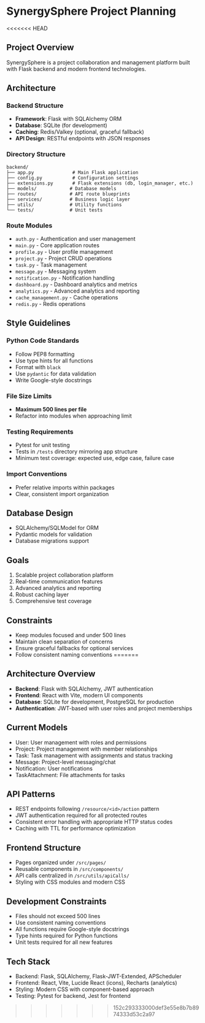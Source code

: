 # SynergySphere Project Planning

<<<<<<< HEAD
## Project Overview
SynergySphere is a project collaboration and management platform built with Flask backend and modern frontend technologies.

## Architecture

### Backend Structure
- **Framework**: Flask with SQLAlchemy ORM
- **Database**: SQLite (for development)
- **Caching**: Redis/Valkey (optional, graceful fallback)
- **API Design**: RESTful endpoints with JSON responses

### Directory Structure
```
backend/
├── app.py              # Main Flask application
├── config.py           # Configuration settings
├── extensions.py       # Flask extensions (db, login_manager, etc.)
├── models/            # Database models
├── routes/            # API route blueprints
├── services/          # Business logic layer
├── utils/             # Utility functions
└── tests/             # Unit tests
```

### Route Modules
- `auth.py` - Authentication and user management
- `main.py` - Core application routes
- `profile.py` - User profile management
- `project.py` - Project CRUD operations
- `task.py` - Task management
- `message.py` - Messaging system
- `notification.py` - Notification handling
- `dashboard.py` - Dashboard analytics and metrics
- `analytics.py` - Advanced analytics and reporting
- `cache_management.py` - Cache operations
- `redis.py` - Redis operations

## Style Guidelines

### Python Code Standards
- Follow PEP8 formatting
- Use type hints for all functions
- Format with `black`
- Use `pydantic` for data validation
- Write Google-style docstrings

### File Size Limits
- **Maximum 500 lines per file**
- Refactor into modules when approaching limit

### Testing Requirements
- Pytest for unit testing
- Tests in `/tests` directory mirroring app structure
- Minimum test coverage: expected use, edge case, failure case

### Import Conventions
- Prefer relative imports within packages
- Clear, consistent import organization

## Database Design
- SQLAlchemy/SQLModel for ORM
- Pydantic models for validation
- Database migrations support

## Goals
1. Scalable project collaboration platform
2. Real-time communication features
3. Advanced analytics and reporting
4. Robust caching layer
5. Comprehensive test coverage

## Constraints
- Keep modules focused and under 500 lines
- Maintain clean separation of concerns
- Ensure graceful fallbacks for optional services
- Follow consistent naming conventions 
=======
## Architecture Overview
- **Backend**: Flask with SQLAlchemy, JWT authentication
- **Frontend**: React with Vite, modern UI components
- **Database**: SQLite for development, PostgreSQL for production
- **Authentication**: JWT-based with user roles and project memberships

## Current Models
- User: User management with roles and permissions
- Project: Project management with member relationships
- Task: Task management with assignments and status tracking
- Message: Project-level messaging/chat
- Notification: User notifications
- TaskAttachment: File attachments for tasks

## API Patterns
- REST endpoints following `/resource/<id>/action` pattern
- JWT authentication required for all protected routes
- Consistent error handling with appropriate HTTP status codes
- Caching with TTL for performance optimization

## Frontend Structure
- Pages organized under `/src/pages/`
- Reusable components in `/src/components/`
- API calls centralized in `/src/utils/apiCalls/`
- Styling with CSS modules and modern CSS

## Development Constraints
- Files should not exceed 500 lines
- Use consistent naming conventions
- All functions require Google-style docstrings
- Type hints required for Python functions
- Unit tests required for all new features

## Tech Stack
- Backend: Flask, SQLAlchemy, Flask-JWT-Extended, APScheduler
- Frontend: React, Vite, Lucide React (icons), Recharts (analytics)
- Styling: Modern CSS with component-based approach
- Testing: Pytest for backend, Jest for frontend 
>>>>>>> 152c293333000def3e55e8b7b8974333d53c2a97
